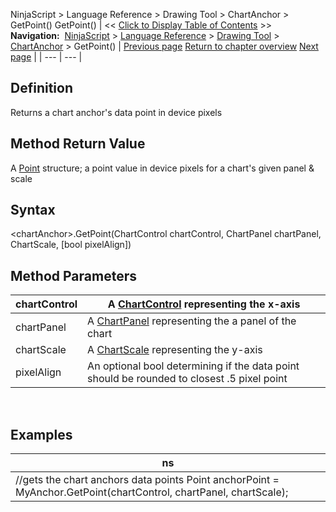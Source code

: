 ﻿
NinjaScript \> Language Reference \> Drawing Tool \> ChartAnchor \> GetPoint()
GetPoint()
| \<\< [Click to Display Table of Contents](getpoint.md) \>\> **Navigation:**     [NinjaScript](ninjascript-1.md) \> [Language Reference](language_reference_wip-1.md) \> [Drawing Tool](drawing_tools-1.md) \> [ChartAnchor](chartanchor-1.md) \> GetPoint() | [Previous page](drawnonbar-1.md) [Return to chapter overview](chartanchor-1.md) [Next page](isbrowsable-1.md) |
| --- | --- |
## Definition
Returns a chart anchor's data point in device pixels
 
## Method Return Value
A [Point](https://msdn.microsoft.com/en-us/library/system.drawing.point%28v=vs.110%29.aspx) structure; a point value in device pixels for a chart's given panel \& scale 
## 
## Syntax
\<chartAnchor\>.GetPoint(ChartControl chartControl, ChartPanel chartPanel, ChartScale, \[bool pixelAlign])
## 
## Method Parameters
| chartControl | A [ChartControl](chartcontrol-1.md) representing the x\-axis |
| --- | --- |
| chartPanel | A [ChartPanel](chartpanel-1.md) representing the a panel of the chart |
| chartScale | A [ChartScale](chartscale-1.md) representing the y\-axis |
| pixelAlign | An optional bool determining if the data point should be rounded to closest .5 pixel point |
 
## 
## Examples
| ns |
| --- |
| //gets the chart anchors data points Point anchorPoint \= MyAnchor.GetPoint(chartControl, chartPanel, chartScale); |

